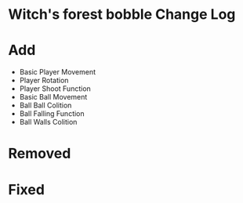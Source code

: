 # Witch's forest bobble Change Log

# Add
- Basic Player Movement
- Player Rotation
- Player Shoot Function
- Basic Ball Movement
- Ball Ball Colition
- Ball Falling Function
- Ball Walls Colition 
# Removed
# Fixed
